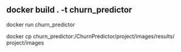 ## docker build . -t churn_predictor
docker run churn_predictor 

docker cp churn_predictor:/ChurnPredictor/project/images/results/ project/images